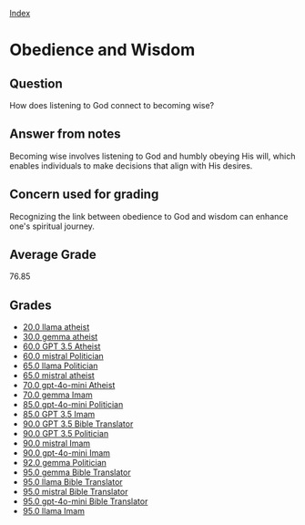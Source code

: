 
[Index](../index.md)
# Obedience and Wisdom
## Question
How does listening to God connect to becoming wise?

## Answer from notes
Becoming wise involves listening to God and humbly obeying His will, which enables individuals to make decisions that align with His desires.

## Concern used for grading
Recognizing the link between obedience to God and wisdom can enhance one's spiritual journey.

## Average Grade
76.85

## Grades
 * [20.0 llama atheist](../answers/llama_atheist/Obedience_and_Wisdom.md)
 * [30.0 gemma atheist](../answers/gemma_atheist/Obedience_and_Wisdom.md)
 * [60.0 GPT 3.5 Atheist](../answers/GPT_3.5_Atheist/Obedience_and_Wisdom.md)
 * [60.0 mistral Politician](../answers/mistral_Politician/Obedience_and_Wisdom.md)
 * [65.0 llama Politician](../answers/llama_Politician/Obedience_and_Wisdom.md)
 * [65.0 mistral atheist](../answers/mistral_atheist/Obedience_and_Wisdom.md)
 * [70.0 gpt-4o-mini Atheist](../answers/gpt-4o-mini_Atheist/Obedience_and_Wisdom.md)
 * [70.0 gemma Imam](../answers/gemma_Imam/Obedience_and_Wisdom.md)
 * [85.0 gpt-4o-mini Politician](../answers/gpt-4o-mini_Politician/Obedience_and_Wisdom.md)
 * [85.0 GPT 3.5 Imam](../answers/GPT_3.5_Imam/Obedience_and_Wisdom.md)
 * [90.0 GPT 3.5 Bible Translator](../answers/GPT_3.5_Bible_Translator/Obedience_and_Wisdom.md)
 * [90.0 GPT 3.5 Politician](../answers/GPT_3.5_Politician/Obedience_and_Wisdom.md)
 * [90.0 mistral Imam](../answers/mistral_Imam/Obedience_and_Wisdom.md)
 * [90.0 gpt-4o-mini Imam](../answers/gpt-4o-mini_Imam/Obedience_and_Wisdom.md)
 * [92.0 gemma Politician](../answers/gemma_Politician/Obedience_and_Wisdom.md)
 * [95.0 gemma Bible Translator](../answers/gemma_Bible_Translator/Obedience_and_Wisdom.md)
 * [95.0 llama Bible Translator](../answers/llama_Bible_Translator/Obedience_and_Wisdom.md)
 * [95.0 mistral Bible Translator](../answers/mistral_Bible_Translator/Obedience_and_Wisdom.md)
 * [95.0 gpt-4o-mini Bible Translator](../answers/gpt-4o-mini_Bible_Translator/Obedience_and_Wisdom.md)
 * [95.0 llama Imam](../answers/llama_Imam/Obedience_and_Wisdom.md)
